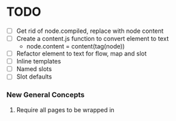 # TODO

- [ ] Get rid of node.compiled, replace with node content
- [ ] Create a content.js function to convert element to text
  - node.content = content(tag(node))
- [ ] Refactor element to text for flow, map and slot
- [ ] Inline templates
- [ ] Named slots
- [ ] Slot defaults

### New General Concepts

1. Require all pages to be wrapped in <template> tag.
  - Use page name as id.
  - id as attribute is reserved
  - first template is "main" template
  - first template cannot have slot

2. Require all props to be defined with basic types.

3. Get rid of "with", use deconstructor instead.

4. Set defaults for deconstructed values based prop types.

5. Do we need to register all props for template and merge them upwards to have access to parent scope?

6. New syntax for passing props

<card projects="projects">

is a bit weird, it'll just always be this, and cannot pass values.

<card projects="hello"> - string
<card projects=5> - number
<card projects=true> - bool
<card projects=projects> - value

These are all valid HTML.

7. if elsif else map must work on templates

<card if="something" map="project of projects">
<card elsif="somethingElse" map="project of projects" count=5>
<card else map="project of projects" count=2>
